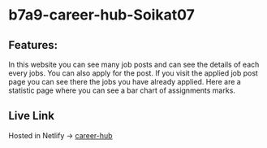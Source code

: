 # b7a9-career-hub-Soikat07

## Features: 
In this website you can see many job posts and can see the details of each every jobs.
You can also apply for the post. If you visit the applied job post page you can see there the jobs you have already applied. Here are a statistic page where you can see a bar chart of assignments marks.

## Live Link
Hosted in Netlify -> [career-hub](https://chimerical-souffle-ab9024.netlify.app)